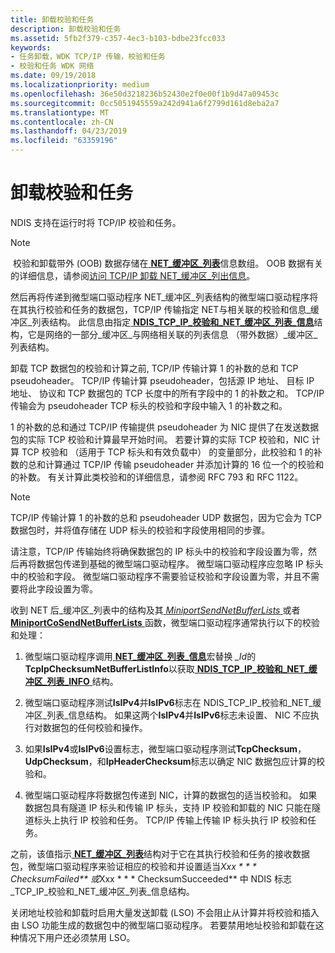 ```yaml
---
title: 卸载校验和任务
description: 卸载校验和任务
ms.assetid: 5fb2f379-c357-4ec3-b103-bdbe23fcc033
keywords:
- 任务卸载，WDK TCP/IP 传输，校验和任务
- 校验和任务 WDK 网络
ms.date: 09/19/2018
ms.localizationpriority: medium
ms.openlocfilehash: 36e50d3218236b52430e2f0e00f1b9d47a09453c
ms.sourcegitcommit: 0cc5051945559a242d941a6f2799d161d8eba2a7
ms.translationtype: MT
ms.contentlocale: zh-CN
ms.lasthandoff: 04/23/2019
ms.locfileid: "63359196"
---
```

# <a name="offloading-checksum-tasks"></a>卸载校验和任务

NDIS 支持在运行时将 TCP/IP 校验和任务。

> [!NOTE]
> 校验和卸载带外 (OOB) 数据存储在[ **NET\_缓冲区\_列表**](https://msdn.microsoft.com/library/windows/hardware/ff568388)信息数组。 OOB 数据有关的详细信息，请参阅[访问 TCP/IP 卸载 NET\_缓冲区\_列出信息](accessing-tcp-ip-offload-net-buffer-list-information.md)。

然后再将传递到微型端口驱动程序 NET\_缓冲区\_列表结构的微型端口驱动程序将在其执行校验和任务的数据包，TCP/IP 传输指定 NET与相关联的校验和信息\_缓冲区\_列表结构。 此信息由指定[ **NDIS\_TCP\_IP\_校验和\_NET\_缓冲区\_列表\_信息**](https://msdn.microsoft.com/library/windows/hardware/ff567877)结构，它是网络的一部分\_缓冲区\_与网络相关联的列表信息 （带外数据）\_缓冲区\_列表结构。

卸载 TCP 数据包的校验和计算之前, TCP/IP 传输计算 1 的补数的总和 TCP pseudoheader。 TCP/IP 传输计算 pseudoheader，包括源 IP 地址、 目标 IP 地址、 协议和 TCP 数据包的 TCP 长度中的所有字段中的 1 的补数之和。 TCP/IP 传输会为 pseudoheader TCP 标头的校验和字段中输入 1 的补数之和。

1 的补数的总和通过 TCP/IP 传输提供 pseudoheader 为 NIC 提供了在发送数据包的实际 TCP 校验和计算最早开始时间。 若要计算的实际 TCP 校验和，NIC 计算 TCP 校验和 （适用于 TCP 标头和有效负载中） 的变量部分，此校验和 1 的补数的总和计算通过 TCP/IP 传输 pseudoheader 并添加计算的 16 位一个的校验和的补数。 有关计算此类校验和的详细信息，请参阅 RFC 793 和 RFC 1122。

> [!NOTE]
> TCP/IP 传输计算 1 的补数的总和 pseudoheader UDP 数据包，因为它会为 TCP 数据包时，并将值存储在 UDP 标头的校验和字段使用相同的步骤。

请注意，TCP/IP 传输始终将确保数据包的 IP 标头中的校验和字段设置为零，然后再将数据包传递到基础的微型端口驱动程序。 微型端口驱动程序应忽略 IP 标头中的校验和字段。 微型端口驱动程序不需要验证校验和字段设置为零，并且不需要将此字段设置为零。

收到 NET 后\_缓冲区\_列表中的结构及其[ *MiniportSendNetBufferLists* ](https://msdn.microsoft.com/library/windows/hardware/ff559440)或者[ **MiniportCoSendNetBufferLists** ](https://msdn.microsoft.com/library/windows/hardware/ff559365)函数，微型端口驱动程序通常执行以下的校验和处理：

1.  微型端口驱动程序调用[ **NET\_缓冲区\_列表\_信息**](https://msdn.microsoft.com/library/windows/hardware/ff568401)宏替换 *\_Id*的**TcpIpChecksumNetBufferListInfo**以获取[ **NDIS\_TCP\_IP\_校验和\_NET\_缓冲区\_列表\_INFO** ](https://msdn.microsoft.com/library/windows/hardware/ff567877)结构。

2.  微型端口驱动程序测试**IsIPv4**并**IsIPv6**标志在 NDIS\_TCP\_IP\_校验和\_NET\_缓冲区\_列表\_信息结构。 如果这两个**IsIPv4**并**IsIPv6**标志未设置、 NIC 不应执行对数据包的任何校验和操作。

3.  如果**IsIPv4**或**IsIPv6**设置标志，微型端口驱动程序测试**TcpChecksum**， **UdpChecksum**，和**IpHeaderChecksum**标志以确定 NIC 数据包应计算的校验和。

4.  微型端口驱动程序将数据包传递到 NIC，计算的数据包的适当校验和。 如果数据包具有隧道 IP 标头和传输 IP 标头，支持 IP 校验和卸载的 NIC 只能在隧道标头上执行 IP 校验和任务。 TCP/IP 传输上传输 IP 标头执行 IP 校验和任务。

之前，该值指示[ **NET\_缓冲区\_列表**](https://msdn.microsoft.com/library/windows/hardware/ff568388)结构对于它在其执行校验和任务的接收数据包，微型端口驱动程序来验证相应的校验和并设置适当*Xxx * * * ChecksumFailed** 或*Xxx * * * ChecksumSucceeded** 中 NDIS 标志\_TCP\_IP\_校验和\_NET\_缓冲区\_列表\_信息结构。

关闭地址校验和卸载时启用大量发送卸载 (LSO) 不会阻止从计算并将校验和插入由 LSO 功能生成的数据包中的微型端口驱动程序。 若要禁用地址校验和卸载在这种情况下用户还必须禁用 LSO。

 

 





